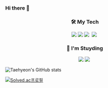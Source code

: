 ### Hi there 👋

<h3 align="center"> 🛠️ My Tech </h3>
<div align="center">
  <img src="https://img.shields.io/badge/Java-20232a.svg?style=for-the-badge&logo=jordan&logoColor=F9A03C" />
  <img src="https://img.shields.io/badge/Spring Boot-20232a.svg?style=for-the-badge&logo=spring-boot&logoColor=6DB33F" />
  <img src="https://img.shields.io/badge/Docker-20232a.svg?style=for-the-badge&logo=docker&logoColor=2496ED" />&nbsp
  <img src="https://img.shields.io/badge/Aws-F7DF1E.svg?style=for-the-badge&logo=amazon-web-services&logoColor=232F3E" />&nbsp
</div>

<h3 align="center"> 📖 I'm Stuyding </h3>
<div align="center">
  <img src="https://img.shields.io/badge/Spring Data Jpa-20232a.svg?style=for-the-badge&logo=spring-boot&logoColor=6DB33F" />
  <img src="https://img.shields.io/badge/MySQL-20232a.svg?style=for-the-badge&logo=mysql&logoColor=4479A1" />&nbsp
</div>


![Taehyeon's GitHub stats](https://github-readme-stats.vercel.app/api?username=whxogus215&show_icons=true&theme=nightowl)

[![Solved.ac프로필](http://mazassumnida.wtf/api/v2/generate_badge?boj=whxogus215)](https://solved.ac/whxogus215)
